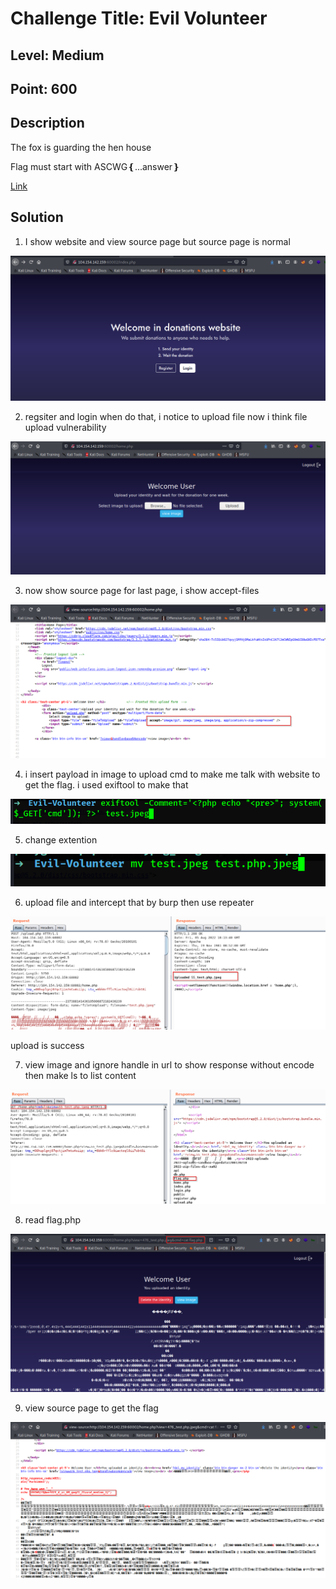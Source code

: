 # Challenge Title:  Evil Volunteer 

## Level: Medium

## Point: 600

## Description
The fox is guarding the hen house

Flag must start with ASCWG❴...answer❵

[Link](http://104.154.142.159:60002/index.php)

## Solution

1) I show website and view source page but source page is normal

![alt text](https://github.com/Mr-R19HT/CTF-Writeups/blob/main/ASCWG_CTF2022/images/evil/website.png)

2) regsiter and login when do that, i notice to upload file now i think file upload vulnerability

![alt text](https://github.com/Mr-R19HT/CTF-Writeups/blob/main/ASCWG_CTF2022/images/evil/fileupload.png)

3) now show source page for last page, i show accept-files

![alt text](https://github.com/Mr-R19HT/CTF-Writeups/blob/main/ASCWG_CTF2022/images/evil/source.png)

4) i insert payload in image to upload cmd to make me talk with website to get the flag. i used exiftool to make that

![alt text](https://github.com/Mr-R19HT/CTF-Writeups/blob/main/ASCWG_CTF2022/images/evil/exiftool.png)

5) change extention

![alt text](https://github.com/Mr-R19HT/CTF-Writeups/blob/main/ASCWG_CTF2022/images/evil/change%20extention.png)


6) upload file and intercept that by burp then use repeater

![alt text](https://github.com/Mr-R19HT/CTF-Writeups/blob/main/ASCWG_CTF2022/images/evil/upload.png)

upload is success

7) view image and ignore handle in url to show response without encode then make ls to list content

![alt text](https://github.com/Mr-R19HT/CTF-Writeups/blob/main/ASCWG_CTF2022/images/evil/cmd.png)

8) read flag.php

![alt text](https://github.com/Mr-R19HT/CTF-Writeups/blob/main/ASCWG_CTF2022/images/evil/cat.png)

9) view source page to get the flag

![alt text](https://github.com/Mr-R19HT/CTF-Writeups/blob/main/ASCWG_CTF2022/images/evil/flag.png)








